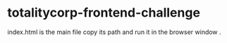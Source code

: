 # totalitycorp-frontend-challenge
index.html is the main file copy its path and run it in the browser window .

